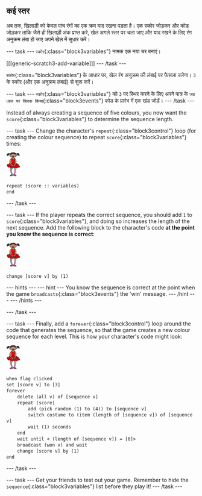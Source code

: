 ## कई स्तर

अब तक, खिलाड़ी को केवल पांच रंगों का एक क्रम याद रखना पड़ता है। एक स्कोर जोड़कर और कोड जोड़कर ताकि जैसे ही खिलाड़ी अंक प्राप्त करे, खेल अगले स्तर पर चला जाए और याद रखने के लिए रंग अनुक्रम लंबा हो जाए अपने खेल में सुधार करें।

\--- task \--- `स्कोर`{:class="block3variables"} नामक एक नया चर बनाएं।

[[[generic-scratch3-add-variable]]] \--- /task \---

`स्कोर`{:class="block3variables"} के आधार पर, खेल रंग अनुक्रम की लंबाई पर फैसला करेगा। `3` के स्कोर (और एक अनुक्रम लंबाई) से शुरू करें।

\--- task \--- `स्कोर`{:class="block3variables"} को `3` पर स्थिर करने के लिए अपने पात्र के `जब ध्वज पर क्लिक किया`{:class="block3events"} कोड के प्रारंभ में एक खंड जोड़ें। \--- /task \---

Instead of always creating a sequence of five colours, you now want the `score`{:class="block3variables"} to determine the sequence length.

\--- task \--- Change the character's `repeat`{:class="block3control"} loop (for creating the colour sequence) to repeat `score`{:class="block3variables"} times:

![sprite](images/ballerina.png)

```blocks3
repeat (score :: variables)
end
```

\--- /task \---

\--- task \--- If the player repeats the correct sequence, you should add `1` to `score`{:class="block3variables"}, and doing so increases the length of the next sequence. Add the following block to the character's code **at the point you know the sequence is correct**:

![sprite](images/ballerina.png)

```blocks3
change [score v] by (1)
```

\--- hints \--- \--- hint \--- You know the sequence is correct at the point when the game `broadcasts`{:class="block3events"} the 'win' message. \--- /hint \--- \--- /hints \---

\--- /task \---

\--- task \--- Finally, add a `forever`{:class="block3control"} loop around the code that generates the sequence, so that the game creates a new colour sequence for each level. This is how your character's code might look:

![ballerina](images/ballerina.png)

```blocks3
when flag clicked
set [score v] to [3]
forever
    delete (all v) of [sequence v]
    repeat (score)
        add (pick random (1) to (4)) to [sequence v]
        switch costume to (item (length of [sequence v]) of [sequence v]
        wait (1) seconds
    end
    wait until < (length of [sequence v]) = [0]>
    broadcast (won v) and wait
    change [score v] by (1)
end
```

\--- /task \---

\--- task \--- Get your friends to test out your game. Remember to hide the `sequence`{:class="block3variables"} list before they play it! \--- /task \---